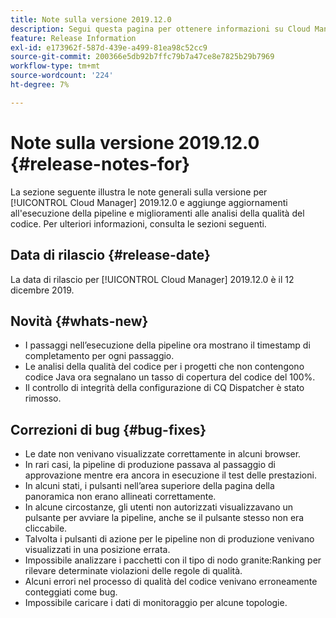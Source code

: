 ```yaml
---
title: Note sulla versione 2019.12.0
description: Segui questa pagina per ottenere informazioni su Cloud Manager 2019.12.0.
feature: Release Information
exl-id: e173962f-587d-439e-a499-81ea98c52cc9
source-git-commit: 200366e5db92b7ffc79b7a47ce8e7825b29b7969
workflow-type: tm+mt
source-wordcount: '224'
ht-degree: 7%

---
```


# Note sulla versione 2019.12.0 {#release-notes-for}

La sezione seguente illustra le note generali sulla versione per [!UICONTROL Cloud Manager] 2019.12.0 e aggiunge aggiornamenti all&#39;esecuzione della pipeline e miglioramenti alle analisi della qualità del codice.
Per ulteriori informazioni, consulta le sezioni seguenti.

## Data di rilascio {#release-date}

La data di rilascio per [!UICONTROL Cloud Manager] 2019.12.0 è il 12 dicembre 2019.

## Novità {#whats-new}

* I passaggi nell’esecuzione della pipeline ora mostrano il timestamp di completamento per ogni passaggio.
* Le analisi della qualità del codice per i progetti che non contengono codice Java ora segnalano un tasso di copertura del codice del 100%.
* Il controllo di integrità della configurazione di CQ Dispatcher è stato rimosso.

## Correzioni di bug {#bug-fixes}

* Le date non venivano visualizzate correttamente in alcuni browser.
* In rari casi, la pipeline di produzione passava al passaggio di approvazione mentre era ancora in esecuzione il test delle prestazioni.
* In alcuni stati, i pulsanti nell’area superiore della pagina della panoramica non erano allineati correttamente.
* In alcune circostanze, gli utenti non autorizzati visualizzavano un pulsante per avviare la pipeline, anche se il pulsante stesso non era cliccabile.
* Talvolta i pulsanti di azione per le pipeline non di produzione venivano visualizzati in una posizione errata.
* Impossibile analizzare i pacchetti con il tipo di nodo granite:Ranking per rilevare determinate violazioni delle regole di qualità.
* Alcuni errori nel processo di qualità del codice venivano erroneamente conteggiati come bug.
* Impossibile caricare i dati di monitoraggio per alcune topologie.
